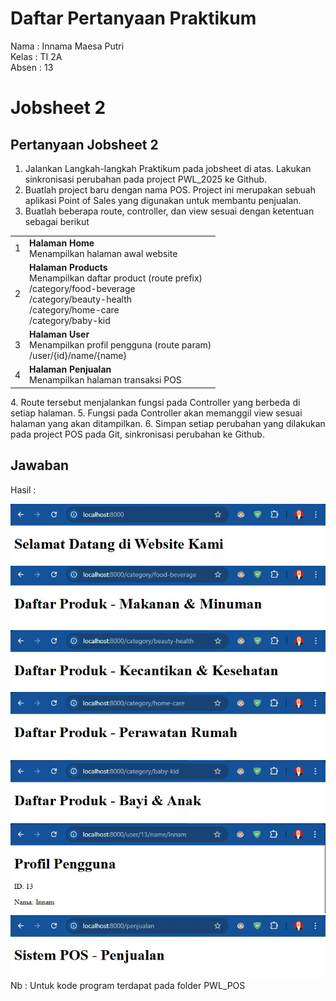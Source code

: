 # Daftar Pertanyaan Praktikum

Nama    : Innama Maesa Putri <br>
Kelas   : TI 2A <br>
Absen   : 13 <br>

# Jobsheet 2

## Pertanyaan Jobsheet 2
1. Jalankan Langkah-langkah Praktikum pada jobsheet di atas. Lakukan sinkronisasi
perubahan pada project PWL_2025 ke Github.
2. Buatlah project baru dengan nama POS. Project ini merupakan sebuah aplikasi Point of
Sales yang digunakan untuk membantu penjualan.
3. Buatlah beberapa route, controller, dan view sesuai dengan ketentuan sebagai berikut
<table>
    <tr>
        <td>1</td>
        <td>
            <b>Halaman Home</b><br>
            Menampilkan halaman awal website
        </td>
    </tr>
    <tr>
        <td>2</td>
        <td>
            <b>Halaman Products</b><br>
            Menampilkan daftar product (route prefix)<br>
            /category/food-beverage<br>
            /category/beauty-health<br>
            /category/home-care<br>
            /category/baby-kid
        </td>
    </tr>
    <tr>
        <td>3</td>
        <td>
            <b>Halaman User</b><br>
            Menampilkan profil pengguna (route param)<br>
            /user/{id}/name/{name}
        </td>
    </tr>
    <tr>
        <td>4</td>
        <td>
        <b>Halaman Penjualan</b><br>
        Menampilkan halaman transaksi POS
</td>
    </tr>
</table>
4. Route tersebut menjalankan fungsi pada Controller yang berbeda di setiap halaman.
5. Fungsi pada Controller akan memanggil view sesuai halaman yang akan ditampilkan.
6. Simpan setiap perubahan yang dilakukan pada project POS pada Git, sinkronisasi
perubahan ke Github.

## Jawaban
Hasil : <br>

<img src="Image/JB2-home.jpg">
<img src="Image/JB2-food-beverage.jpg">
<img src="Image/JB2-beauty-health.jpg">
<img src="Image/JB2-home-care.jpg">
<img src="Image/JB2-baby-kid.jpg">
<img src="Image/JB2-user.jpg">
<img src="Image/JB2-penjualan.jpg">

<br>
Nb : Untuk kode program terdapat pada folder PWL_POS